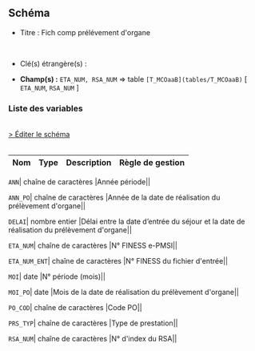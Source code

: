 ## Schéma


- Titre : Fich comp prélévement d'organe
<br />



- Clé(s) étrangère(s) : <br />

- **Champ(s) :** `ETA_NUM, RSA_NUM`
  => table `[T_MCOaaB](tables/T_MCOaaB)` [ `ETA_NUM`, `RSA_NUM` ]<br />

 
### Liste des variables
<br />
<div>
    <a href="https://gitlab.com/healthdatahub/applications-du-hdh/schema-snds/-/tree/master/schemas/T_MCOaaPORG/T_MCOaaPORG.json"
       target="_blank" rel="noopener noreferrer">> Éditer le schéma</a>
</div>
<br />

Nom | Type | Description | Règle de gestion
-|-|-|-



`ANN`| chaîne de caractères |Année période||

`ANN_PO`| chaîne de caractères |Année de la date de réalisation du prélèvement d'organe||

`DELAI`| nombre entier |Délai entre la date d’entrée du séjour et la date de réalisation du prélèvement d'organe||

`ETA_NUM`| chaîne de caractères |N° FINESS e-PMSI||

`ETA_NUM_ENT`| chaîne de caractères |N° FINESS du fichier d'entrée||

`MOI`| date |N° période (mois)||

`MOI_PO`| date |Mois de la date de réalisation du prélèvement d'organe||

`PO_COD`| chaîne de caractères |Code PO||

`PRS_TYP`| chaîne de caractères |Type de prestation||

`RSA_NUM`| chaîne de caractères |N° d'index du RSA||

